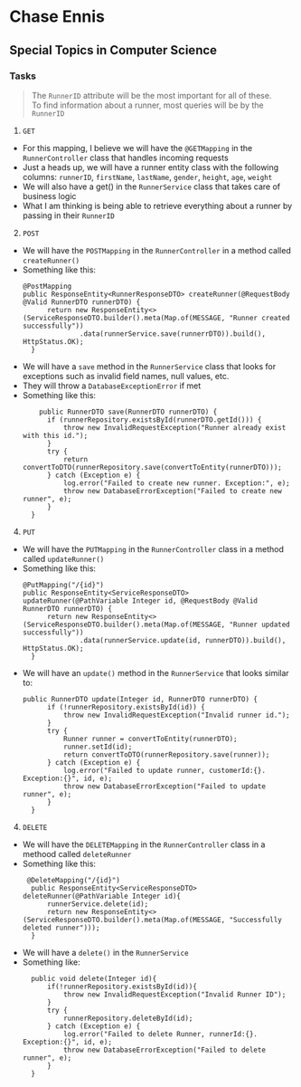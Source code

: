 # Chase Ennis

## Special Topics in Computer Science

### Tasks

> The `RunnerID` attribute will be the most important for all of these.  
> To find information about a runner, most queries will be by the `RunnerID`


1. `GET`
* For this mapping, I believe we will have the `@GETMapping` in the `RunnerController` class that handles incoming requests
* Just a heads up, we will have a runner entity class with the following columns: `runnerID`, `firstName`, `lastName`, `gender`, `height`, `age`, `weight`
* We will also have a get() in the `RunnerService` class that takes care of business logic
* What I am thinking is being able to retrieve everything about a runner by passing in their `RunnerID`


2. `POST`
* We will have the `POSTMapping` in the `RunnerController` in a method called `createRunner()`
* Something like this:
  ```
  @PostMapping
  public ResponseEntity<RunnerResponseDTO> createRunner(@RequestBody @Valid RunnerDTO runnerDTO) {
        return new ResponseEntity<>(ServiceResponseDTO.builder().meta(Map.of(MESSAGE, "Runner created successfully"))
                .data(runnerService.save(runnerrDTO)).build(), HttpStatus.OK);
    }
  ```
* We will have a `save` method in the `RunnerService` class that looks for exceptions such as invalid field names, null values, etc.
* They will throw a `DatabaseExceptionError` if met
* Something like this:
  ```
      public RunnerDTO save(RunnerDTO runnerDTO) {
        if (runnerRepository.existsById(runnerDTO.getId())) {
            throw new InvalidRequestException("Runner already exist with this id.");
        }
        try {
            return convertToDTO(runnerRepository.save(convertToEntity(runnerDTO)));
        } catch (Exception e) {
            log.error("Failed to create new runner. Exception:", e);
            throw new DatabaseErrorException("Failed to create new runner", e);
        }
    }
  ```


4. `PUT`
* We will have the `PUTMapping` in the `RunnerController` class in a method called `updateRunner()`
* Something like this:
  ```
  @PutMapping("/{id}")
  public ResponseEntity<ServiceResponseDTO> updateRunner(@PathVariable Integer id, @RequestBody @Valid RunnerDTO runnerDTO) {
        return new ResponseEntity<>(ServiceResponseDTO.builder().meta(Map.of(MESSAGE, "Runner updated successfully"))
                .data(runnerService.update(id, runnerDTO)).build(), HttpStatus.OK);
    }
  ```
* We will have an `update()` method in the `RunnerService` that looks similar to:
  ```
  public RunnerDTO update(Integer id, RunnerDTO runnerDTO) {
        if (!runnerRepository.existsById(id)) {
            throw new InvalidRequestException("Invalid runner id.");
        }
        try {
            Runner runner = convertToEntity(runnerDTO);
            runner.setId(id);
            return convertToDTO(runnerRepository.save(runner));
        } catch (Exception e) {
            log.error("Failed to update runner, customerId:{}. Exception:{}", id, e);
            throw new DatabaseErrorException("Failed to update runner", e);
        }
    }
  ```

4. `DELETE`
* We will have the `DELETEMapping` in the `RunnerController` class in a methood called `deleteRunner`
* Something like this:
  ```
   @DeleteMapping("/{id}")
    public ResponseEntity<ServiceResponseDTO> deleteRunner(@PathVariable Integer id){
        runnerService.delete(id);
        return new ResponseEntity<>(ServiceResponseDTO.builder().meta(Map.of(MESSAGE, "Successfully deleted runner")));
    }
  ```
* We will have a `delete()` in the `RunnerService`
* Something like:
  ```
    public void delete(Integer id){
        if(!runnerRepository.existsById(id)){
            throw new InvalidRequestException("Invalid Runner ID");
        }
        try {
            runnerRepository.deleteById(id);
        } catch (Exception e) {
            log.error("Failed to delete Runner, runnerId:{}. Exception:{}", id, e);
            throw new DatabaseErrorException("Failed to delete runner", e);
        }
    }
  ```

